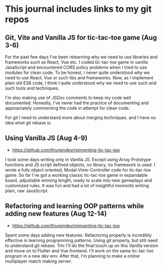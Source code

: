 # This journal includes links to my git repos
## Git, Vite and Vanilla JS for tic-tac-toe game (Aug 3-6)

For the past few days I've been relearning why we need to use libraries and frameworks such as React, Vue etc. I coded tic-tac-toe game in vanilla JavaScript and encountered CORS policy problems when I tried to use modules for clean code. To be honest, I never quite understood why we need to use React, Vue or such libs and frameworks. Now, as I implement plain old ES6 code, I think I quite understood why we need to use such and such tools and techniques.

I'm also making use of JSDoc comments to keep my code well documented. Honestly, I've never had the practice of documenting and appropriately commenting the code in attempt for clean code.

For git I need to understand more about merging techniques. and I have no idea what git rebase is. 


## Using Vanilla JS (Aug 4-9)
- https://github.com/thureindev/reinventing-tic-tac-toe

I took some days writing only in Vanilla JS. Except using Array Prototype functions and JS script defined objects, no library, no framework is used. I wrote a fully object oriented, Modal-View-Controller code for tic-tac-toe game. So far I've got a working classic tic-tac-toe game in expandable board, adjustable winning length, ready to scale into new gameplays and customized rules. It was fun and had a lot of insightful moments writing plain, raw JavaScript.

## Refactoring and learning OOP patterns while adding new features (Aug 12-14)
- https://github.com/thureindev/reinventing-tic-tac-toe

Spent some days adding new features. Refactoring properly is incredibly effective in learning programming patterns. Using git properly, but still need to understand git rebase. Tmr I'll do the final touch up on this Vanilla version and move on to Flutter and Vue frontend. I'll work on the same tic-tac-toe program in a new dev env. After that, I'm planning to make a online multiplayer match making server.  
